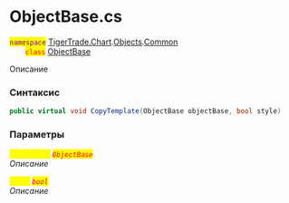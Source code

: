 
# ObjectBase.cs
<mark style="color:purple;">`namespace`</mark> [TigerTrade.Chart](../../../../../TigerTrade.Chart.md).[Objects](../../../../../TigerTrade.Chart/Objects.md).[Common](../../../../../TigerTrade.Chart/Objects/Common.md)  
&nbsp;&nbsp;&nbsp;&nbsp;&nbsp;&nbsp;&nbsp;<mark style="color:red;">`class`</mark> [ObjectBase](../../ObjectBase.cs.md)

Описание

### Синтаксис
```csharp
public virtual void CopyTemplate(ObjectBase objectBase, bool style)
```

### Параметры  
<mark style="color:yellow;">`objectBase`</mark> <mark style="color:red;">*`ObjectBase`*</mark>  
 *Описание*  
  
<mark style="color:yellow;">`style`</mark> <mark style="color:red;">*`bool`*</mark>  
 *Описание*  
  

                    
                    